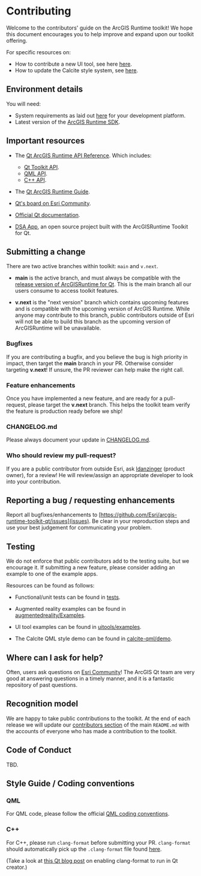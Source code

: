 # Contributing 

Welcome to the contributors' guide on the ArcGIS Runtime toolkit! We hope this document
encourages you to help improve and expand upon our toolkit offering.

For specific resources on:

- How to contribute a new UI tool, see here [here](uitools/CONTRIBUTING.md).
- How to update the Calcite style system, see [here](calcite-qml/CONTRIBUTING.md).

## Environment details

You will need:

- System requirements as laid out [here](https://developers.arcgis.com/qt/reference/system-requirements/)
  for your development platform.
- Latest version of the [ArcGIS Runtime SDK](https://developers.arcgis.com/qt/).

## Important resources

- The [Qt ArcGIS Runtime API Reference](https://developers.arcgis.com/qt/api-reference/). Which includes:
  - [Qt Toolkit API](https://developers.arcgis.com/qt/toolkit/api-reference/).
  - [QML API](https://developers.arcgis.com/qt/qml/api-reference/).
  - [C++ API](https://developers.arcgis.com/qt/cpp/api-reference/).

- The [Qt ArcGIS Runtime Guide](https://developers.arcgis.com/qt/).

- [Qt's board on Esri Community](https://community.esri.com/t5/arcgis-runtime-sdk-for-qt-questions/bd-p/arcgis-runtime-sdk-for-qt-questions).

- [Official Qt documentation](https://doc.qt.io/).

- [DSA App](https://github.com/Esri/dynamic-situational-awareness-qt), an open source project built with the ArcGISRuntime Toolkit for Qt.

## Submitting a change

There are two active branches within toolkit: `main` and `v.next`.

- **main** is the active branch, and must always be compatible with 
  the [release version of ArcGISRuntime for Qt](https://developers.arcgis.com/qt/). This is 
  the main branch all our users consume to access toolkit features.

- **v.next** is the "next version" branch which contains upcoming features and is
  compatible with the upcoming version of ArcGIS Runtime. While anyone may contribute to this 
  branch, public contributors outside of Esri will not be able to build this branch as the upcoming
  version of ArcGISRuntime will be unavailable.

### Bugfixes

If you are contributing a bugfix, and you believe the bug is high priority
in impact, then target the **main** branch in your PR. Otherwise consider targeting **v.next**! 
If unsure, the PR reviewer can help make the right call.

### Feature enhancements

Once you have implemented a new feature, and are ready for a pull-request,  please target the **v.next** branch. 
This helps the toolkit team verify the feature is production ready before we ship!

### CHANGELOG.md

Please always document your update in [CHANGELOG.md](CHANGELOG.md).

### Who should review my pull-request?

If you are a public contributor from outside Esri, ask [ldanzinger](https://github.com/ldanzinger) (product owner), 
for a review! He will review/assign an appropriate developer to look into your contribution.

## Reporting a bug / requesting enhancements

Report all bugfixes/enhancements to [https://github.com/Esri/arcgis-runtime-toolkit-qt/issues](issues). 
Be clear in your reproduction steps and use your best judgement for communicating your problem.

## Testing

We do not enforce that public contributors add to the testing suite, but we encourage it.
If submitting a new feature, please consider adding an example to one of the example apps.

Resources can be found as follows:

- Functional/unit tests can be found in [tests](tests).

- Augmented reality examples can be found in [augmentedreality/Examples](augmentedreality/Examples).

- UI tool examples can be found in [uitools/examples](uitools/examples).

- The Calcite QML style demo can be found in [calcite-qml/demo](calcite-qml/demo).

## Where can I ask for help? 

Often, users ask questions on [Esri Community](https://community.esri.com/t5/arcgis-runtime-sdk-for-qt-questions/bd-p/arcgis-runtime-sdk-for-qt-questions)! The ArcGIS Qt team are very good at answering questions in a timely manner, and 
it is a fantastic repository of past questions.

## Recognition model 

We are happy to take public contributions to the toolkit. At the end of each release we will update our
[contributors section](https://github.com/Esri/arcgis-runtime-toolkit-qt#contributors) of the main `README.md` with 
the accounts of everyone who has made a contribution to the toolkit.

## Code of Conduct

TBD.

## Style Guide / Coding conventions

### QML

For QML code, please follow the official [QML coding conventions](https://doc.qt.io/qt-5/qml-codingconventions.html).

### C++

For C++, please run `clang-format` before submitting your PR. `clang-format` should automatically pick up the `.clang-format`
file found [here](.clang-format).

(Take a look at [this Qt blog post](https://www.qt.io/blog/2019/04/17/clangformat-plugin-qt-creator-4-9) on enabling clang-format to run in Qt creator.)
